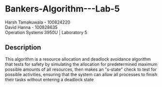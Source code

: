 # Bankers-Algorithm---Lab-5
Harsh Tamakuwala - 100824220 <br>
David Hanna - 100828635 <br>
Operation Systems 3950U | Laboratory 5<br>
## Description
This algorithm is a resource allocation and deadlock avoidance algorithm that tests for safety by simulating the allocation for predetermined maximum possible amounts of all resources, then makes an "s-state" check to test for possible activities, ensuring that the system can allow all processes to finish their tasks without entering a deadlock state
